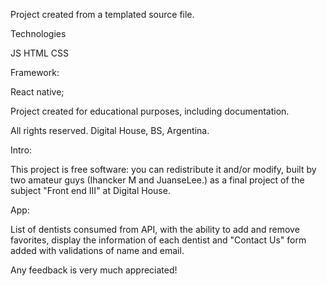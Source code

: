 Project created from a templated source file.

Technologies 

JS 
HTML
CSS


Framework:

React native;

Project created for educational purposes, including documentation. 

All rights reserved. Digital House, BS, Argentina. 


Intro: 

This project is free software: you can redistribute it and/or modify, built by two amateur guys (Ihancker M and JuanseLee.) as a final project of the subject "Front end III" at Digital House. 

App: 

List of dentists consumed from API, with the ability to add and remove favorites, display the information of each dentist and "Contact Us" form added with validations of name and email. 

Any feedback is very much appreciated! 


